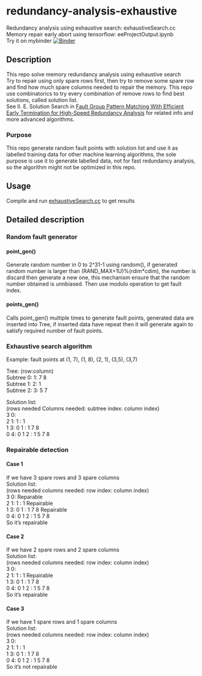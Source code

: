# redundancy-analysis-exhaustive
Redundancy analysis using exhaustive search: exhaustiveSearch.cc  
Memory repair early abort using tensorflow: eeProjectOutput.ipynb  
Try it on mybinder [![Binder](https://mybinder.org/badge.svg)](https://mybinder.org/v2/gh/WingTillDie/redundancy-analysis-exhaustive/master?filepath=eeProjectOutput.ipynb)
## Description
This repo solve memory redundancy analysis using exhaustive search  
Try to repair using only spare rows first, then try to remove some spare row and find how much spare columns needed to repair the memory. This repo use combinatorics to try every combination of remove rows to find best solutions, called solution list.  
See II. E. Solution Search in [Fault Group Pattern Matching With Efficient Early Termination for High-Speed Redundancy Analysis](https://ieeexplore.ieee.org/abstract/document/8060577/) for related info and more advanced algorithms.  
### Purpose
This repo generate random fault points with solution list and use it as labelled training data for other machine learning algorithms, the sole purpose is use it to generate labelled data, not for fast redundancy analysis, so the algorithm might not be optimized in this repo.  
## Usage
Compile and run [exhaustiveSearch.cc](exhaustiveSearch.cc) to get results
## Detailed description
### Random fault generator
#### point_gen()
Generate random number in 0 to 2^31-1 using random(), if generated random number is larger than (RAND_MAX+1U)%(rdim*cdim), the number is discard then generate a new one, this mechanism ensure that the random number obtained is unnbiased.
Then use modulo operation to get fault index. 
#### points_gen()
Calls point_gen() multiple times to generate fault points, generated data are inserted into Tree, if inserted data have repeat then it will generate again to satisfy required number of fault points.
### Exhaustive search algorithm
Example: fault points at (1, 7), (1, 8), (2, 1), (3,5), (3,7)
  
Tree: (row:column)  
Subtree 0: 1: 7 8  
Subtree 1: 2: 1  
Subtree 2: 3: 5 7  
  
Solution list:  
(rows needed Columns needed: subtree index: column index)  
3 0:  
2 1: 1 : 1  
1 3: 0 1 : 1 7 8  
0 4: 0 1 2 : 1 5 7 8  
### Repairable detection
#### Case 1
If we have 3 spare rows and 3 spare columns  
Solution list:  
(rows needed columns needed: row index: column index)  
3 0: Reparable  
2 1: 1 : 1 Repairable  
1 3: 0 1 : 1 7 8 Repairable  
0 4: 0 1 2 : 1 5 7 8  
So it’s repairable  
#### Case 2
If we have 2 spare rows and 2 spare columns  
Solution list:  
(rows needed columns needed: row index: column index)  
3 0:  
2 1: 1 : 1 Repairable  
1 3: 0 1 : 1 7 8  
0 4: 0 1 2 : 1 5 7 8  
So it’s repairable  
#### Case 3
If we have 1 spare rows and 1 spare columns  
Solution list:  
(rows needed columns needed: row index: column index)  
3 0:  
2 1: 1 : 1  
1 3: 0 1 : 1 7 8  
0 4: 0 1 2 : 1 5 7 8  
So it’s not repairable  
